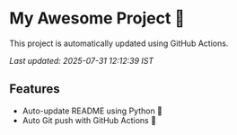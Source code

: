 # My Awesome Project 🚀

This project is automatically updated using GitHub Actions.

_Last updated: 2025-07-31 12:12:39 IST_

## Features
- Auto-update README using Python 🐍
- Auto Git push with GitHub Actions 🤖
